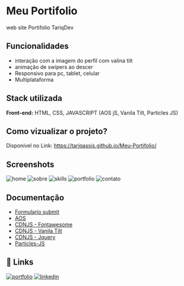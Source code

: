 
# Meu Portifolio

web site Portifolio TariqDev



## Funcionalidades

- interação com a imagem do perfil com valina tilt
- animação de swipers ao descer 
- Responsivo para pc, tablet, celular
- Multiplataforma


## Stack utilizada

**Front-end:** HTML, CSS, JAVASCRIPT (AOS jS, Vanila Tilt, Particles JS)



## Como vizualizar o projeto?

Disponível no Link: https://tariqassis.github.io/Meu-Portifolio/



## Screenshots

![home](https://user-images.githubusercontent.com/86030679/194778898-42ee76d5-2f5e-42e4-877f-262b4c954442.jpg)
![sobre](https://user-images.githubusercontent.com/86030679/194778908-ea7b7596-30c5-4acc-bf2c-418fb5dec847.jpg)
![skills](https://user-images.githubusercontent.com/86030679/194778912-2aff18a2-5ef9-4c8f-add6-0127595d71ac.jpg)
![portfolio](https://user-images.githubusercontent.com/86030679/194778911-fa8a16c3-194a-465d-a095-9a67f4d50e1c.jpg)
![contato](https://user-images.githubusercontent.com/86030679/194778909-1fc04bea-6823-4418-8a44-c897bed0c788.jpg)



## Documentação

- [Formulario submit](https://formsubmit.co/)
- [AOS](https://michalsnik.github.io/aos/)
- [CDNJS - Fontawesome](https://cdnjs.com/libraries/font-awesome)
- [CDNJS - Vanila Tilt](https://cdnjs.com/libraries/vanilla-tilt)
- [CDNJS - Jquery](https://cdnjs.com/libraries/jquery)
- [Particles-JS](https://vincentgarreau.com/particles.js/)



## 🔗 Links
[![portfolio](https://img.shields.io/badge/my_portfolio-000?style=for-the-badge&logo=ko-fi&logoColor=white)](https://tariqassis.github.io/Meu-Portifolio/)
[![linkedin](https://img.shields.io/badge/linkedin-0A66C2?style=for-the-badge&logo=linkedin&logoColor=white)](https://www.linkedin.com/in/tariq-assis/)
